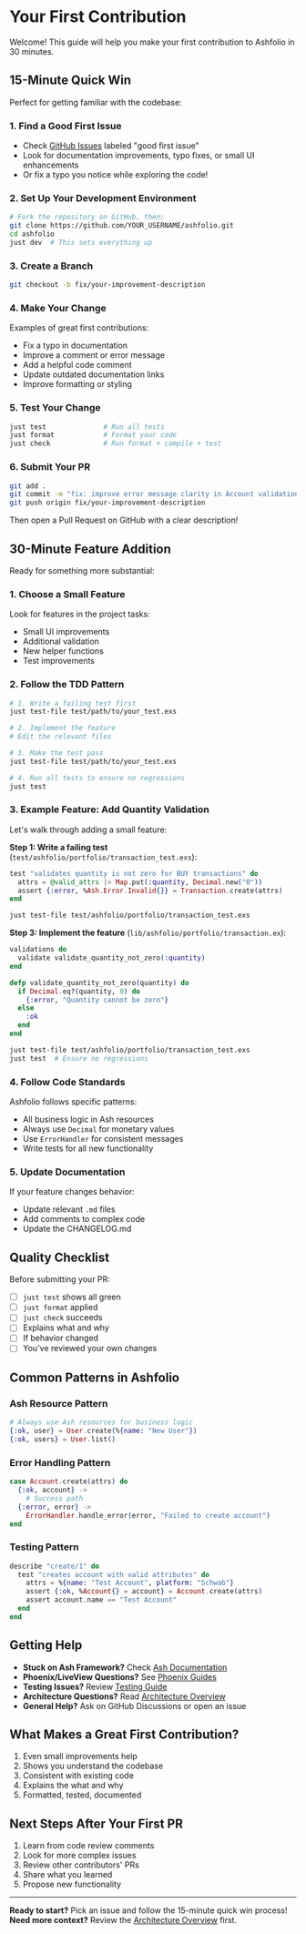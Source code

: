 # Your First Contribution

Welcome! This guide will help you make your first contribution to Ashfolio in 30 minutes.

## 15-Minute Quick Win

Perfect for getting familiar with the codebase:

### 1. Find a Good First Issue

- Check [GitHub Issues](https://github.com/mdstaff/ashfolio/issues) labeled "good first issue"
- Look for documentation improvements, typo fixes, or small UI enhancements
- Or fix a typo you notice while exploring the code!

### 2. Set Up Your Development Environment

```bash
# Fork the repository on GitHub, then:
git clone https://github.com/YOUR_USERNAME/ashfolio.git
cd ashfolio
just dev  # This sets everything up
```

### 3. Create a Branch

```bash
git checkout -b fix/your-improvement-description
```

### 4. Make Your Change

Examples of great first contributions:

- Fix a typo in documentation
- Improve a comment or error message
- Add a helpful code comment
- Update outdated documentation links
- Improve formatting or styling

### 5. Test Your Change

```bash
just test              # Run all tests
just format            # Format your code
just check             # Run format + compile + test
```

### 6. Submit Your PR

```bash
git add .
git commit -m "fix: improve error message clarity in Account validation"
git push origin fix/your-improvement-description
```

Then open a Pull Request on GitHub with a clear description!

## 30-Minute Feature Addition

Ready for something more substantial:

### 1. Choose a Small Feature

Look for features in the project tasks:

- Small UI improvements
- Additional validation
- New helper functions
- Test improvements

### 2. Follow the TDD Pattern

```bash
# 1. Write a failing test first
just test-file test/path/to/your_test.exs

# 2. Implement the feature
# Edit the relevant files

# 3. Make the test pass
just test-file test/path/to/your_test.exs

# 4. Run all tests to ensure no regressions
just test
```

### 3. Example Feature: Add Quantity Validation

Let's walk through adding a small feature:

**Step 1: Write a failing test** (`test/ashfolio/portfolio/transaction_test.exs`):

```elixir
test "validates quantity is not zero for BUY transactions" do
  attrs = @valid_attrs |> Map.put(:quantity, Decimal.new("0"))
  assert {:error, %Ash.Error.Invalid{}} = Transaction.create(attrs)
end
```

```bash
just test-file test/ashfolio/portfolio/transaction_test.exs
```

**Step 3: Implement the feature** (`lib/ashfolio/portfolio/transaction.ex`):

```elixir
validations do
  validate validate_quantity_not_zero(:quantity)
end

defp validate_quantity_not_zero(quantity) do
  if Decimal.eq?(quantity, 0) do
    {:error, "Quantity cannot be zero"}
  else
    :ok
  end
end
```

```bash
just test-file test/ashfolio/portfolio/transaction_test.exs
just test  # Ensure no regressions
```

### 4. Follow Code Standards

Ashfolio follows specific patterns:

- All business logic in Ash resources
- Always use `Decimal` for monetary values
- Use `ErrorHandler` for consistent messages
- Write tests for all new functionality

### 5. Update Documentation

If your feature changes behavior:

- Update relevant `.md` files
- Add comments to complex code
- Update the CHANGELOG.md

## Quality Checklist

Before submitting your PR:

- [ ] `just test` shows all green
- [ ] `just format` applied
- [ ] `just check` succeeds
- [ ] Explains what and why
- [ ] If behavior changed
- [ ] You've reviewed your own changes

## Common Patterns in Ashfolio

### Ash Resource Pattern

```elixir
# Always use Ash resources for business logic
{:ok, user} = User.create(%{name: "New User"})
{:ok, users} = User.list()
```

### Error Handling Pattern

```elixir
case Account.create(attrs) do
  {:ok, account} ->
    # Success path
  {:error, error} ->
    ErrorHandler.handle_error(error, "Failed to create account")
end
```

### Testing Pattern

```elixir
describe "create/1" do
  test "creates account with valid attributes" do
    attrs = %{name: "Test Account", platform: "Schwab"}
    assert {:ok, %Account{} = account} = Account.create(attrs)
    assert account.name == "Test Account"
  end
end
```

## Getting Help

- **Stuck on Ash Framework?** Check [Ash Documentation](https://ash-hq.org/)
- **Phoenix/LiveView Questions?** See [Phoenix Guides](https://hexdocs.pm/phoenix/overview.html)
- **Testing Issues?** Review [Testing Guide](../testing/README.md)
- **Architecture Questions?** Read [Architecture Overview](../development/architecture.md)
- **General Help?** Ask on GitHub Discussions or open an issue

## What Makes a Great First Contribution?

1.  Even small improvements help
2.  Shows you understand the codebase
3.  Consistent with existing code
4.  Explains the what and why
5.  Formatted, tested, documented

## Next Steps After Your First PR

1.  Learn from code review comments
2.  Look for more complex issues
3.  Review other contributors' PRs
4.  Share what you learned
5.  Propose new functionality

---

**Ready to start?** Pick an issue and follow the 15-minute quick win process!  
**Need more context?** Review the [Architecture Overview](../development/architecture.md) first.
